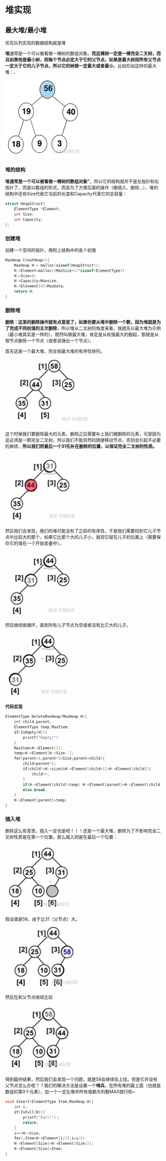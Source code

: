 # 堆实现

## 最大堆/最小堆

优先队列实现的数据结构就是堆

**堆**通常是一个可以被看做一棵树的数组对象。**而这棵树一定是一棵完全二叉树，而且如果他是最小树，则每个节点必定大于它的父节点，如果是最大树则所有父节点一定大于它的儿子节点，所以它的树根一定最大或者最小**。比如形如这样的最大堆：、

![](../../.gitbook/assets/heap.jpg)

### **堆的结构**

**堆通常是一个可以被看做一棵树的数组对象”**，所以它的结构就并不是左指针和右指针了，而是以数组的形式，而且为了方便后面的操作（像插入、删除...），堆的结构中还有Size代表它当前的长度和Capacity代表它的总容量：

```cpp
struct HeapStruct{
    ElementType *Element;
    int Size;
    int Capacity;
};
```

### **创建堆**

创建一个空间的指针，再附上结构中的各个初值

```cpp
MaxHeap CreatHeap(){
    MaxHeap H = malloc(sizeof(HeapStruct));
    H->Element=malloc((MaxSize+1)*sizeof(ElementType))
    H->Size=0;
    H->Capacity=Maxsize;
    H->Elenment[0]=MaxData;
    return H;
}
```

### **删除堆**

**删除：**这里的删除操作就有点意思了，如果你要从堆中删除一个数，因为堆就是为了完成**不同权值的主次删除**，所以堆从二叉树的角度来看，我就先以最大堆为示例（最小堆其实是一样的），既然叫做最大堆，肯定是从权值最大的删起，那就是从根节点删除一个节点（或者说弹出一个节点）。

首先这是一个最大堆，完全按最大堆的有序性排列。

![](../../.gitbook/assets/heap1.jpg)

这个时候我们要删除最大的元素，删除之后需要补上我们被删除的元素，可是因为这必须是一颗完全二叉树，所以我们不能贸然的随便移动节点，否则会引起不必要的麻烦，**所以我们将最后一个31先补在删除的位置，以保证完全二叉树的性质。**

![](../../.gitbook/assets/heap2.jpg)

然后我们会发现，我们的堆可能没有了之前的有序性，于是我们需要找到它儿子节点中比较大的那个，如果它比那个大的儿子小，就将它赋在儿子的位置上（需要保存它的值在一个开始变量中）。

![](../../.gitbook/assets/heap3.jpg)

然后继续做循环，直到所有儿子节点为空或者没有比它大的儿子。

![](../../.gitbook/assets/heap4.jpg)

**代码实现**

```cpp
ElementType DeleteMaxHeap(MaxHeap H){
    int child,parent;
    ElementType temp,MaxItem;
    if(IsEmpty(H)){
        printf("Empty!")
    }
    MaxItem=H->Element[1];
    temp=H->Element[H->Size--];
    for(parent=1;parent*2>Size;parent=child){
        child=parent*2;
        if(child!=H->size&&H->Element[child+1]>H->Element[child]){
            child++;
        }
        if(H->Element[child]>temp) H->Element[parent]=H->Element[child];
        else break;
    }
    H->Element[parent]=temp;
}
```

### **插入堆**

删除这么有意思，插入一定也是吧！！！还是一个最大堆，删除为了不影响完全二叉树性质是在第一个位置，那么插入则是在最后一个位置：

![](../../.gitbook/assets/heap5.jpg)

假设值是58，由于比31（父节点）大。

![](../../.gitbook/assets/heap6.jpg)

然后在和父节点继续比较

![](../../.gitbook/assets/heap7.jpg)

得到最终结果，然后我们会发现一个问题，就是58会继续往上找，但是它并没有父节点怎么办呢？？我们的解决方法是设置一个**哨兵**，在所有堆的最上面（也就是数组的第0个元素），加一个一定比堆中所有值都大的数MAX就行啦~

```cpp
void Insert(ElementType Item,MaxHeap H){
    int i;
    if(IsFull(H)){
        printf("Full!")；
        return;
    }
    i=++H->Size;
    for(;Item>H->Element[i/2];i=i/2)
    H->Element[Size]=H->Element[Size/2];
    H->Element[Size]=Item;
}
```



